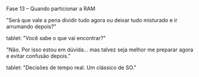 Fase 13 – Quando particionar a RAM

"Será que vale a pena dividir tudo agora ou deixar tudo misturado e ir arrumando depois?"

tablet: "Você sabe o que vai encontrar?"

"Não. Por isso estou em dúvida... mas talvez seja melhor me preparar agora e evitar confusão depois."

tablet: "Decisões de tempo real. Um clássico de SO."
